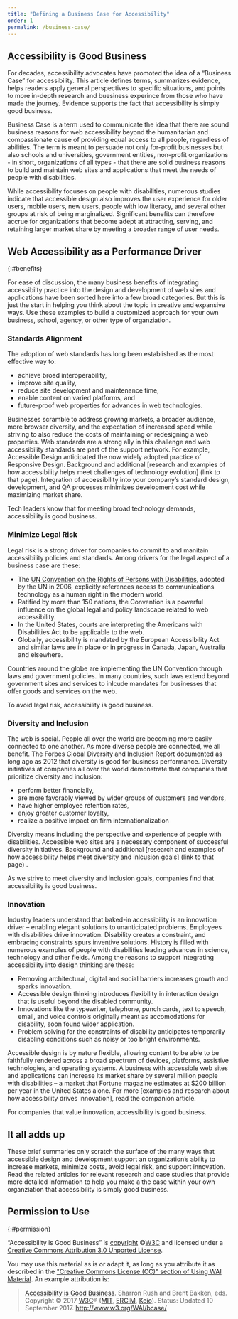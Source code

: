 ```yaml
---
title: "Defining a Business Case for Accessibility"
order: 1
permalink: /business-case/
---
```


## Accessibility is Good Business

For decades, accessibility advocates have promoted the idea of a “Business Case” for accessibility. This article defines terms, summarizes evidence, helps readers apply general perspectives to specific situations, and points to more in-depth research and buesiness experince from those who have made the journey. Evidence supports the fact that accessibility is simply good business.

Business Case is a term used to communicate the idea that there are sound business reasons for web accessibility beyond the humanitarian and compassionate cause of providing equal access to all people, regardless of abilities. The term is meant to persuade not only for-profit businesses but also schools and universities, government entities, non-profit organizations - in short, organizations of all types - that there are solid business reasons to build and maintain web sites and applications that meet the needs of people with disabilities.

While accessibility focuses on people with disabilities, numerous studies indicate that accessible design also improves the user experience for older users, mobile users, new users, people with low literacy, and several other groups at risk of being marginalized. Significant benefits can therefore accrue for organizations that become adept at attracting, serving, and retaining larger market share by meeting a broader range of user needs.

## Web Accessibility as a Performance Driver 
{:#benefits}

For ease of discussion, the many business benefits of integrating accessibilty practice into the design and development of web sites and applications have been sorted here into a few broad categories. But this is just the start in helping you think about the topic in creative and expansive ways. Use these examples to build a customized approach for your own business, school, agency, or other type of organziation.  

### Standards Alignment
The adoption of web standards has long been established as the most effective way to:
* achieve broad interoperability,
* improve site quality,
* reduce site development and maintenance time,
* enable content on varied platforms, and
* future-proof web properties for advances in web technologies.

Businesses scramble to address growing markets, a broader audience, more browser diversity, and the expectation of increased speed while striving to also reduce the costs of maintaining or redesigning a web properties. Web standards are a strong ally in this challenge and web accessibility standards are part of the support network. For example, Accessible Design anticipated the now widely adopted practice of Responsive Design. Background and additional [research and examples of how accessibility helps meet challenges of technology evolution] (link to that page).  Integration of accessibility into your company’s standard design, development, and QA processes minimizes development cost while maximizing market share.

Tech leaders know that for meeting broad technology demands, accessibility is good business.

### Minimize Legal Risk
Legal risk is a strong driver for companies to commit to and manitain accessibility policies and standards. Among drivers for the legal aspect of a business case are these:
* The [UN Convention on the Rights of Persons with Disabilities](http://www.un.org/disabilities/default.asp?navid=12&pid=150), adopted by the UN in 2006, explicitly references access to communications technology as a human right in the modern world. 
* Ratified by more than 150 nations, the Convention is a powerful influence on the global legal and policy landscape related to web accessibility. 
* In the United States, courts are interpreting the Americans with Disabilities Act to be applicable to the web.
* Globally, accessibility is mandated by the European Accessibility Act and similar laws are in place or in progress in Canada, Japan, Australia and elsewhere. 

Countries around the globe are implementing the UN Convention through laws and government policies. In many countries, such laws extend beyond government sites and services to inlcude mandates for businesses that offer goods and services on the web.

To avoid legal risk, accessibility is good business.


### Diversity and Inclusion
The web is social. People all over the world are becoming more easily connected to one another. As more diverse people are connected, we all benefit. The Forbes Global Diversity and Inclusion Report documented as long ago as 2012 that diversity is good for business performance. Diversity initiatives at companies all over the world demonstrate that companies that prioritize diversity and inclusion:
* perform better financially,
* are more favorably viewed by wider groups of customers and vendors,
* have higher employee retention rates,
* enjoy greater customer loyalty,
* realize a positive impact on firm internationalization

Diversity means including the perspective and experience of people with disabilities. Accessible web sites are a necessary component of successful diversity initiatives. Background and additional [research and examples of how accessibility helps meet diversity and inlcusion goals] (link to that page) . 

As we strive to meet diversity and inclusion goals, companies find that accessibility is good business.

### Innovation
Industry leaders understand that baked-in accessibility is an innovation driver – enabling elegant solutions to unanticipated problems. Employees with disabilities drive innovation. Disability creates a constraint, and embracing constraints spurs inventive solutions. History is filled with numerous examples of people with disabilities leading advances in science, technology and other fields. Among the reasons to support integrating accessibility into design thinking are these:
* Removing architectural, digital and social barriers increases growth and sparks innovation.
* Accessible design thinking introduces flexibility in interaction design that is useful beyond the disabled community.
* Innovations like the typewriter, telephone, punch cards, text to speech, email, and voice controls originally meant as accomodations for disability, soon found wider application.
* Problem solving for the constraints of disability anticipates temporarily disabling conditions such as noisy or too bright environments.

Accessible design is by nature flexible, allowing content to be able to be faithfully rendered across a broad spectrum of devices, platforms, assistive technologies, and operating systems. A business with accessible web sites and applications can increase its market share by several million people with disabilities – a market that Fortune magazine estimates at $200&nbsp;billion per year in the United States alone. For more [examples and research about how accessibility drives innovation], read the companion article.

For companies that value innovation, accessibility is good business.

## It all adds up
These brief summaries only scratch the surface of the many ways that accessible design and development support an organization’s ability to increase markets, minimize costs, avoid legal risk, and support innovation. Read the related articles for relevant research and case studies that provide more detailed information to help you make a the case within your own organziation that accessibility is simply good business. 

## Permission to Use
{:#permission}

“Accessibility is Good Business” is [copyright](http://www.w3.org/Consortium/Legal/ipr-notice#Copyright) ©[W3C](http://www.w3.org/) and licensed under a [Creative Commons Attribution 3.0 Unported License](http://creativecommons.org/licenses/by/3.0/).

You may use this material as is or adapt it, as long as you attribute it as described in the ["Creative Commons License (CC)" section of Using WAI Material](http://www.w3.org/WAI/about/usingWAImaterial#cc). An example attribution is:

> [Accessibility is Good Business](http://www.w3.org/WAI/bcase/). Sharron Rush and Brent Bakken, eds. Copyright © 2017 [W3C](http://www.w3.org/)®
> ([MIT](http://www.csail.mit.edu/), [ERCIM](http://www.ercim.eu/),
> [Keio](http://www.keio.ac.jp/)). Status: Updated 10 September 2017.
> <http://www.w3.org/WAI/bcase/>

